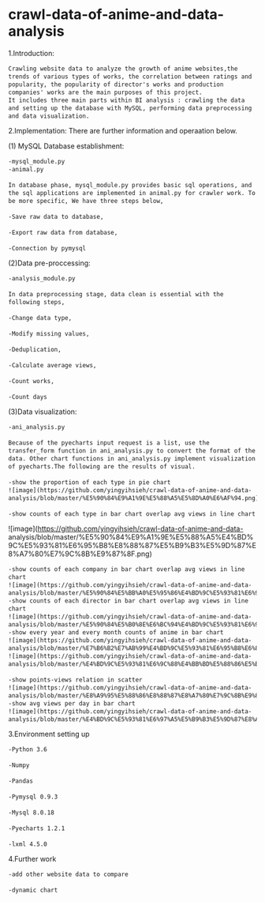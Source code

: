 # crawl-data-of-anime-and-data-analysis

1.Introduction: 

    Crawling website data to analyze the growth of anime websites,the trends of various types of works, the correlation between ratings and popularity, the popularity of director's works and production companies' works are the main purposes of this project. 
    It includes three main parts within BI analysis : crawling the data and setting up the database with MySQL, performing data preprocessing and data visualization.

2.Implementation: There are further information and operaation below.

(1) MySQL Database establishment:

    -mysql_module.py
    -animal.py
    
    In database phase, mysql_module.py provides basic sql operations, and the sql applications are implemented in animal.py for crawler work. To be more specific, We have three steps below,
    
    -Save raw data to database,
    
    -Export raw data from database,
    
    -Connection by pymysql

(2)Data pre-proccessing:
    
    -analysis_module.py
    
    In data preprocessing stage, data clean is essential with the following steps,
    
    -Change data type,
    
    -Modify missing values,
    
    -Deduplication,
    
    -Calculate average views,
    
    -Count works,
    
    -Count days

(3)Data visualization:

    -ani_analysis.py

    Because of the pyecharts input request is a list, use the transfer_form function in ani_analysis.py to convert the format of the         data. Other chart functions in ani_analysis.py implement visualization of pyecharts.The following are the results of visual.
    
    -show the proportion of each type in pie chart
    ![image](https://github.com/yingyihsieh/crawl-data-of-anime-and-data-   
    analysis/blob/master/%E5%90%84%E9%A1%9E%E5%88%A5%E5%8D%A0%E6%AF%94.png)
    
    -show counts of each type in bar chart overlap avg views in line chart
![image](https://github.com/yingyihsieh/crawl-data-of-anime-and-data-               
                analysis/blob/master/%E5%90%84%E9%A1%9E%E5%88%A5%E4%BD%9C%E5%93%81%E6%95%B8%E8%88%87%E5%B9%B3%E5%9D%87%E8%A7%80%E7%9C%8B%E9%87%8F.png)
    
    -show counts of each company in bar chart overlap avg views in line chart
    ![image](https://github.com/yingyihsieh/crawl-data-of-anime-and-data-   analysis/blob/master/%E5%90%84%E5%BB%A0%E5%95%86%E4%BD%9C%E5%93%81%E6%95%B8%E8%88%87%E5%B9%B3%E5%9D%87%E8%A7%80%E7%9C%8B%E9%87%8F.png)
    -show counts of each director in bar chart overlap avg views in line chart
    ![image](https://github.com/yingyihsieh/crawl-data-of-anime-and-data-analysis/blob/master/%E5%90%84%E5%B0%8E%E6%BC%94%E4%BD%9C%E5%93%81%E6%95%B8%E8%88%87%E5%B9%B3%E5%9D%87%E8%A7%80%E7%9C%8B%E9%87%8F.png)
    -show every year and every month counts of anime in bar chart
    ![image](https://github.com/yingyihsieh/crawl-data-of-anime-and-data-analysis/blob/master/%E7%B6%B2%E7%AB%99%E4%BD%9C%E5%93%81%E6%95%B8%E6%88%90%E9%95%B7%E8%B6%A8%E5%8B%A2.png)
    ![image](https://github.com/yingyihsieh/crawl-data-of-anime-and-data-analysis/blob/master/%E4%BD%9C%E5%93%81%E6%9C%88%E4%BB%BD%E5%88%86%E5%B8%83.png)

    -show points-views relation in scatter
    ![image](https://github.com/yingyihsieh/crawl-data-of-anime-and-data-analysis/blob/master/%E8%A9%95%E5%88%86%E8%88%87%E8%A7%80%E7%9C%8B%E9%87%8F%E9%97%9C%E4%BF%82%E5%9C%96.png)
    -show avg views per day in bar chart
    ![image](https://github.com/yingyihsieh/crawl-data-of-anime-and-data-analysis/blob/master/%E4%BD%9C%E5%93%81%E6%97%A5%E5%B9%B3%E5%9D%87%E8%A7%80%E7%9C%8B%E9%87%8F.png)

3.Environment setting up  

    -Python 3.6

    -Numpy
  
    -Pandas
  
    -Pymysql 0.9.3
  
    -Mysql 8.0.18
  
    -Pyecharts 1.2.1
  
    -lxml 4.5.0

4.Further work
  
    -add other website data to compare
  
    -dynamic chart
